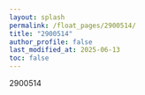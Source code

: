 ```yaml
---
layout: splash
permalink: /float_pages/2900514/
title: "2900514"
author_profile: false
last_modified_at: 2025-06-13
toc: false
---
```

 
2900514
